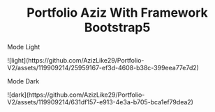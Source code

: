 <h1 style="text-align: center">Portfolio Aziz With Framework Bootstrap5</h1>

<p>Mode Light</p>
![light](https://github.com/AzizLike29/Portfolio-V2/assets/119909214/25959167-ef3d-4608-b38c-399eea77e7d2)

<p>Mode Dark</p>
![dark](https://github.com/AzizLike29/Portfolio-V2/assets/119909214/631df157-e913-4e3a-b705-bca1ef79dea2)
